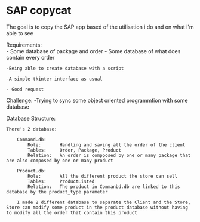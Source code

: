# SAP copycat
The goal is to copy the SAP app based of the utilisation i do and on what i'm able to see

Requirements:   
    - Some database of package and order 
        - Some database of what does contain every order
    
    -Being able to create database with a script

    -A simple tkinter interface as usual

    - Good request


Challenge:
    -Trying to sync some object oriented programmtion with some database

Database Structure:

    There's 2 database:

        Command.db:
            Role:       Handling and saving all the order of the client
            Tables:     Order, Package, Product
            Relation:   An order is compposed by one or many package that are also composed by one or many product

        Product.db:
            Role:       All the different product the store can sell
            Tables:     ProductListed
            Relation:   The product in Commanbd.db are linked to this database by the product_type parameter
            
        I made 2 different database to separate the Client and the Store, Store can modify some product in the product database without having to modify all the order that contain this product